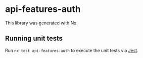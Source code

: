 # api-features-auth

This library was generated with [Nx](https://nx.dev).

## Running unit tests

Run `nx test api-features-auth` to execute the unit tests via [Jest](https://jestjs.io).
